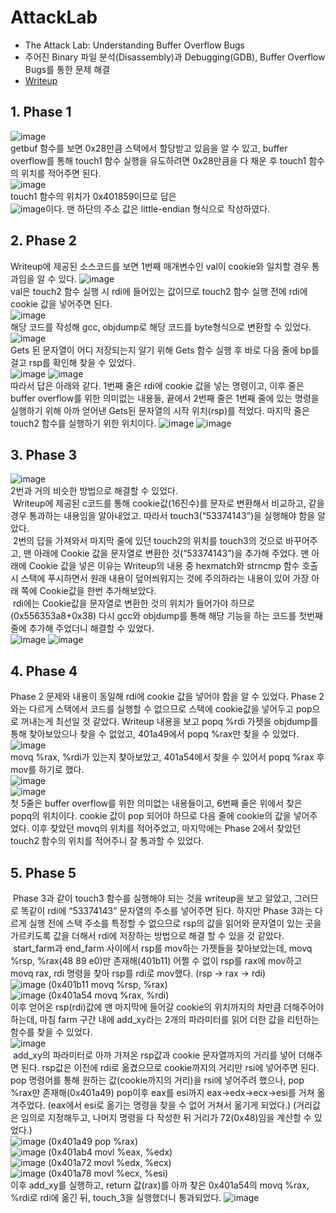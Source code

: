 # AttackLab
- The Attack Lab: Understanding Buffer Overflow Bugs
- 주어진 Binary 파일 분석(Disassembly)과 Debugging(GDB), Buffer Overflow Bugs를 통한 문제 해결
- [Writeup](https://github.com/Neibce/SysSoft-LABS-2024/blob/main/2.%20AttackLab/Writeup-attacklab.pdf)
## 1.	Phase 1
![image](https://github.com/user-attachments/assets/7834783e-8406-4df4-96ef-9a890712cf1d)<br>
getbuf 함수를 보면 0x28만큼 스택에서 할당받고 있음을 알 수 있고, buffer overflow를 통해 touch1 함수 실행을 유도하려면 0x28만큼을 다 채운 후 touch1 함수의 위치를 적어주면 된다.<br>
![image](https://github.com/user-attachments/assets/a770bc4f-e1af-456c-97f0-7909ff25315a)<br>
touch1 함수의 위치가 0x401859이므로 답은<br>
![image](https://github.com/user-attachments/assets/f6f1b7a2-c24a-4baf-a905-4319978aadb8)이다. 맨 하단의 주소 값은 little-endian 형식으로 작성하였다.<br>

## 2. Phase 2
Writeup에 제공된 소스코드를 보면 1번째 매개변수인 val이 cookie와 일치할 경우 통과임을 알 수 있다.
![image](https://github.com/user-attachments/assets/d60bf24f-52e1-4be4-b854-b8d1726e28f1)<br>
val은 touch2 함수 실행 시 rdi에 들어있는 값이므로 touch2 함수 실행 전에 rdi에 cookie 값을 넣어주면 된다.<br>
![image](https://github.com/user-attachments/assets/564bd98a-434a-43bc-89a4-e58cd7aff366)<br>
해당 코드를 작성해 gcc, objdump로 해당 코드를 byte형식으로 변환할 수 있었다.<br>
![image](https://github.com/user-attachments/assets/fea5b16a-9559-410c-835c-9e2c51190100)<br>
Gets 된 문자열이 어디 저장되는지 알기 위해 Gets 함수 실행 후 바로 다음 줄에 bp를 걸고 rsp를 확인해 찾을 수 있었다.<br>
![image](https://github.com/user-attachments/assets/e98c03c2-4fb0-4287-a05b-ae064a67cdf2)
![image](https://github.com/user-attachments/assets/a0ab1591-39e0-44e3-81f2-a32d1ce31b02)<br>
따라서 답은 아래와 같다. 1번째 줄은 rdi에 cookie 값을 넣는 명령이고, 이후 줄은 buffer overflow를 위한 의미없는 내용들, 끝에서 2번째 줄은 1번째 줄에 있는 명령을 실행하기 위해 아까 얻어낸 Gets된 문자열의 시작 위치(rsp)를 적었다. 마지막 줄은 touch2 함수를 실행하기 위한 위치이다.
![image](https://github.com/user-attachments/assets/f7db0509-2ef8-44e8-a5ec-d24378d9552b)
![image](https://github.com/user-attachments/assets/451cbbe9-dcad-4188-b92c-ef6b41f2c629)<br>

## 3. Phase 3
![image](https://github.com/user-attachments/assets/1296d99b-a2da-4693-a0e9-dcd0b09e49c4)<br>
2번과 거의 비슷한 방법으로 해결할 수 있었다.<br>
&nbsp;Writeup에 제공된 c코드를 통해 cookie값(16진수)를 문자로 변환해서 비교하고, 같을 경우 통과하는 내용임을 알아내었고. 따라서 touch3(“53374143”)을 실행해야 함을 알았다.<br>
&nbsp;2번의 답을 가져와서 마지막 줄에 있던 touch2의 위치를 touch3의 것으로 바꾸어주고, 맨 아래에 Cookie 값을 문자열로 변환한 것(“53374143”)을 추가해 주었다. 맨 아래에 Cookie 값을 넣은 이유는 Writeup의 내용 중 hexmatch와 strncmp 함수 호출 시 스택에 푸시하면서 원래 내용이 덮어씌워지는 것에 주의하라는 내용이 있어 가장 아래 쪽에 Cookie값을 한번 추가해보았다.<br>
&nbsp;rdi에는 Cookie값을 문자열로 변환한 것의 위치가 들어가야 하므로(0x556353a8+0x38) 다시 gcc와 objdump를 통해 해당 기능을 하는 코드를 첫번째 줄에 추가해 주었더니 해결할 수 있었다.<br>
![image](https://github.com/user-attachments/assets/8155d992-5ed4-4b38-a842-7fc5c701600e)
![image](https://github.com/user-attachments/assets/6228997a-59c7-4e6e-a4b5-868cb50d559c)<br>

## 4. Phase 4
Phase 2 문제와 내용이 동일해 rdi에 cookie 값을 넣어야 함을 알 수 있었다. Phase 2와는 다르게 스택에서 코드를 실행할 수 없으므로 스택에 cookie값을 넣어두고 pop으로 꺼내는게 최선일 것 같았다. Writeup 내용을 보고 popq %rdi 가젯을 objdump를 통해 찾아보았으나 찾을 수 없었고, 401a49에서 popq %rax만 찾을 수 있었다.<br>
![image](https://github.com/user-attachments/assets/b80e6d8e-9a9c-4986-85f5-5c76d73057c6)<br>
movq %rax, %rdi가 있는지 찾아보았고, 401a54에서 찾을 수 있어서 popq %rax 후 mov를 하기로 했다.<br>
![image](https://github.com/user-attachments/assets/596c3c27-bea9-445a-8f1e-f100045b2eb9)<br>
![image](https://github.com/user-attachments/assets/efcf3fd5-0d2c-47f1-81f3-96dd97d10ed6)<br>
첫 5줄은 buffer overflow를 위한 의미없는 내용들이고, 6번째 줄은 위에서 찾은 popq의 위치이다. cookie 값이 pop 되어야 하므로 다음 줄에 cookie의 값을 넣어주었다. 이후 찾았던 movq의 위치를 적어주었고, 마지막에는 Phase 2에서 찾았던 touch2 함수의 위치를 적어주니 잘 통과할 수 있었다.<br>

## 5. Phase 5
&nbsp;Phase 3과 같이 touch3 함수를 실행해야 되는 것을 writeup을 보고 알았고, 그러므로 똑같이 rdi에 “53374143” 문자열의 주소를 넣어주면 된다. 하지만 Phase 3과는 다르게 실행 전에 스택 주소를 특정할 수 없으므로 rsp의 값을 읽어와 문자열이 있는 곳을 가르키도록 값을 더해서 rdi에 저장하는 방법으로 해결 할 수 있을 것 같았다.<br>
&nbsp;start_farm과 end_farm 사이에서 rsp를 mov하는 가젯들을 찾아보았는데, movq %rsp, %rax(48 89 e0)만 존재해(401b11) 어쩔 수 없이 rsp를 rax에 mov하고 movq rax, rdi 명령을 찾아 rsp를 rdi로 mov했다. (rsp -> rax -> rdi)<br>
![image](https://github.com/user-attachments/assets/078734b1-42e2-4ca3-8dc6-bfa645ae591c) (0x401b11 movq %rsp, %rax)<br>
![image](https://github.com/user-attachments/assets/ee3dcb53-ef61-4c17-b0b4-cf0afe579234) (0x401a54 movq %rax, %rdi)<br>
이후 얻어온 rsp(rdi)값에 맨 마지막에 들어갈 cookie의 위치까지의 차만큼 더해주어야 하는데, 마침 farm 구간 내에 add_xy라는 2개의 파라미터를 읽어 더한 값을 리턴하는 함수를 찾을 수 있었다.<br>
![image](https://github.com/user-attachments/assets/bfadfa42-3651-453b-b0ea-b8ef809a582e)<br>
&nbsp;add_xy의 파라미터로 아까 가져온 rsp값과 cookie 문자열까지의 거리를 넣어 더해주면 된다. rsp값은 이전에 rdi로 옮겼으므로 cookie까지의 거리만 rsi에 넣어주면 된다. pop 명령어를 통해 원하는 값(cookie까지의 거리)을 rsi에 넣어주려 했으나, pop %rax만 존재해(0x401a49) pop이후 eax를 esi까지 eax->edx->ecx->esi를 거쳐 옮겨주었다. (eax에서 esi로 옮기는 명령을 찾을 수 없어 거쳐서 옮기게 되었다.) (거리값은 임의로 지정해두고, 나머지 명령을 다 작성한 뒤 거리가 72(0x48)임을 계산할 수 있었다.)<br>
![image](https://github.com/user-attachments/assets/9a7126b2-1b46-434a-a52e-5190242b62b2) (0x401a49 pop %rax)<br>
![image](https://github.com/user-attachments/assets/09bef896-efb6-4bb4-91a8-a0f657384bee) (0x401ab4 movl %eax, %edx)<br>
![image](https://github.com/user-attachments/assets/d80fccdd-16c8-4740-ac14-8a7ea4501180) (0x401a72 movl %edx, %ecx)<br>
![image](https://github.com/user-attachments/assets/2f015024-034b-4829-9735-4b991105f27d) (0x401a78 movl %ecx, %esi)<br>
이후 add_xy를 실행하고, return 값(rax)를 아까 찾은 0x401a54의 movq %rax, %rdi로 rdi에 옮긴 뒤, touch_3을 실행했더니 통과되었다.
![image](https://github.com/user-attachments/assets/a9467451-e253-4c59-b675-aac7134f4aba)

















